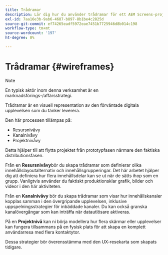 ```yaml
---
title: Trådramar
description: Lär dig hur du använder trådramar för ett AEM Screens-projekt.
exl-id: 7aa16e3b-9ab6-4687-b897-8b1be4c2825d
source-git-commit: ef74265eadf5972eae7451b7725946d8b014c198
workflow-type: tm+mt
source-wordcount: '197'
ht-degree: 0%

---
```


# Trådramar {#wireframes}

>[!NOTE]
>En typisk aktör inom denna verksamhet är en marknadsförings-/affärsstrategi.

Trådramar är en visuell representation av den förväntade digitala upplevelsen som du tänker leverera.

Den här processen tillämpas på:

* Resursnivåvy
* Kanalnivåvy
* Projektnivåvy

Detta hjälper till att flytta projektet från prototypfasen närmare den faktiska distributionsfasen.

Från en **Resursnivåvy**bör du skapa trådramar som definierar olika innehållslayoutalternativ och innehållsgrupperingar. Det här arbetet hjälper dig att definiera hur flera innehållsdelar kan se ut när de sätts ihop som en grupp.
Vanligtvis använder du faktiskt produktionsklar grafik, bilder och videor i den här aktiviteten.

Från en **Kanalnivåvy** bör du skapa trådramar som visar hur innehållskanaler kopplas samman i den övergripande upplevelsen, inklusive uppspelningsstrategier för inbäddade kanaler. Du kan också granska kanalövergångar som kan inträffa när datautlösare aktiveras.

På en **Projektnivå** kan ni börja modellera hur flera skärmar eller upplevelser kan fungera tillsammans på en fysisk plats för att skapa en komplett användarresa med flera kontaktytor.

Dessa strategier bör överensstämma med den UX-resekarta som skapats tidigare.
